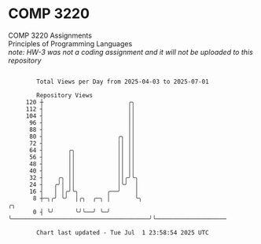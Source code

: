 # COMP 3220
COMP 3220 Assignments  
Principles of Programming Languages  
*note: HW-3 was not a coding assignment and it will not be uploaded to this repository*  

```

        Total Views per Day from 2025-04-03 to 2025-07-01

        Repository Views
     120 ┼                        ╭╮
     112 ┤                        ││
     104 ┤                        ││
      96 ┤                        ││
      88 ┤                        ││
      80 ┤                     ╭╮ ││
      72 ┤                     ││ ││
      64 ┤       ╭╮            ││ ││
      56 ┤       ││            ││ ││
      48 ┤       ││            ││ ││
      40 ┤       ││            ││ ││
      32 ┤    ╭╮ ││            ││╭╯╰╮
      24 ┤   ╭╯│ ││            │╰╯  │
      16 ┤   │ │╭╯╰╮        ╭──╯    │
       8 ┼─╮╭╯ ╰╯  │╭╮  ╭─╮ │       ╰╮                                       ╭╮
       0 ┤ ╰╯      ╰╯╰──╯ ╰─╯        ╰───────────────────────────────────────╯╰────────────────────

        Chart last updated - Tue Jul  1 23:58:54 2025 UTC
        
```
